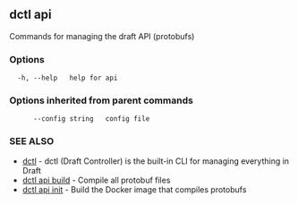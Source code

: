 ## dctl api

Commands for managing the draft API (protobufs)

### Options

```
  -h, --help   help for api
```

### Options inherited from parent commands

```
      --config string   config file
```

### SEE ALSO

* [dctl](dctl.md)	 - dctl (Draft Controller) is the built-in CLI for managing everything in Draft
* [dctl api build](dctl_api_build.md)	 - Compile all protobuf files
* [dctl api init](dctl_api_init.md)	 - Build the Docker image that compiles protobufs

